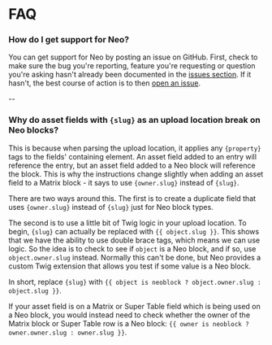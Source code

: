 # FAQ

### How do I get support for Neo?

You can get support for Neo by posting an issue on GitHub. First, check to make sure the bug you're reporting, feature you're requesting or question you're asking hasn't already been documented in the [issues section](https://github.com/spicywebau/craft-neo/issues). If it hasn't, the best course of action is to then [open an issue](https://github.com/spicywebau/craft-neo/issues/new).

--

### Why do asset fields with `{slug}` as an upload location break on Neo blocks?

This is because when parsing the upload location, it applies any `{property}` tags to the fields' containing element. An asset field added to an entry will reference the entry, but an asset field added to a Neo block will reference the block. This is why the instructions change slightly when adding an asset field to a Matrix block - it says to use `{owner.slug}` instead of `{slug}`.

There are two ways around this. The first is to create a duplicate field that uses `{owner.slug}` instead of `{slug}` just for Neo block types.

The second is to use a little bit of Twig logic in your upload location. To begin, `{slug}` can actually be replaced with `{{ object.slug }}`. This shows that we have the ability to use double brace tags, which means we can use logic. So the idea is to check to see if `object` is a Neo block, and if so, use `object.owner.slug` instead. Normally this can't be done, but Neo provides a custom Twig extension that allows you test if some value is a Neo block.

In short, replace `{slug}` with `{{ object is neoblock ? object.owner.slug : object.slug }}`.

If your asset field is on a Matrix or Super Table field which is being used on a Neo block, you would instead need to check whether the owner of the Matrix block or Super Table row is a Neo block: `{{ owner is neoblock ? owner.owner.slug : owner.slug }}`.
